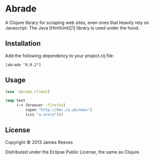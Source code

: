 # Abrade

A Clojure library for scraping web sites, even ones that heavily rely
on Javascript. The Java [HtmlUnit][1] library is used under the hood.

## Installation

Add the following dependency to your project.clj file:

    [abrade "0.0.2"]

## Usage

```clojure
(use 'abrade.client)

(map text
     (-> (browser :firefox)
         (open "http://bbc.co.uk/news")
         (css "a.story")))
```

## License

Copyright © 2013 James Reeves

Distributed under the Eclipse Public License, the same as Clojure.
